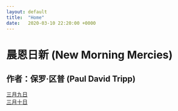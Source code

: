 ```yaml
---
layout: default
title:  "Home"
date:   2020-03-10 22:20:00 +0000
---
```


# 晨恩日新 (New Morning Mercies)

## 作者：保罗·区普 (Paul David Tripp)

[三月九日]( ./NewMorningMercies/0309 ) <br>
[三月十日]( ./NewMorningMercies/0310 ) <br>
